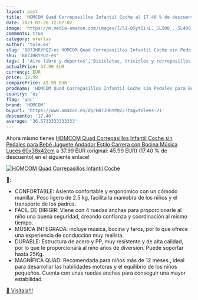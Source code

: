 ```yaml
---
layout: post
title: 'HOMCOM Quad Correpasillos Infantil Coche al 17.40 % de descuento'
date: 2021-07-26 12:07:02
image: 'https://m.media-amazon.com/images/I/51-8SytIi+L._SL500_._SL400_.jpg'
comments: true
category: ofertas
author: 'tole.es'
slug: 'B07JHRYPQZ-es HOMCOM Quad Correpasillos Infantil Coche sin Pedales para...'
sku: 'B07JHRYPQZ-es'
tags: [ 'Aire libre y deportes','Bicicletas, triciclos y correpasillos','Juguetes','Juguetes y juegos','bebé','homcom', ]
actualPrice: 37.99 EUR
currency: EUR
price: 37.99
comparePrice: 45.99 EUR
prodname: 'HOMCOM Quad Correpasillos Infantil Coche sin Pedales para Bebé Juguete Andador Estilo Carrera con Bocina Música Luces 60x38x42cm'
country: 'es'
flag: '🇪🇸'
brand: 'HOMCOM'
buyurl: 'https://www.amazon.es/dp/B07JHRYPQZ/?tag=tolees-21'
descuento: '17.40'
average: '36.5733333333333'
---
```


Ahora mismo tienes [HOMCOM Quad Correpasillos Infantil Coche sin Pedales para Bebé Juguete Andador Estilo Carrera con Bocina Música Luces 60x38x42cm](https://www.amazon.es/dp/B07JHRYPQZ/?tag=tolees-21) a 37.99 EUR (original: 45.99 EUR) (17.40 %  de descuento) en el siguiente enlace!

[![HOMCOM Quad Correpasillos Infantil Coche](https://m.media-amazon.com/images/I/51-8SytIi+L._SL500_._SL400_.jpg)](https://www.amazon.es/dp/B07JHRYPQZ/?tag=tolees-21)

🔎:

- CONFORTABLE: Asiento confortable y ergonómico con un cómodo manillar. Peso ligero de 2.5 kg, facilita la maniobra de los niños y el transporte de los padres.
- FÁCIL DE DIRIGIR: Viene con 4 ruedas anchas para proporcionarle al niño una buena seguridad, creando confianza y coordinación al mismo tiempo.
- MÚSICA INTEGRADA: incluye música, bocina y faros, por lo que ofrece una experiencia de conducción muy realista.
- DURABLE: Estructura de acero y PP, muy resistente y de alta calidad, por lo que le proporcionará al niño años de diversión. Puede soportar hasta 25Kg.
- MAGNÍFICA QUAD: Recomendada para niños más de 12 meses., ideal para desarrollar las habilidades motoras y el equilibrio de los niños pequeños. Cuenta con unas ruedas anchas para conseguir una mayor estabilidad.

[🛒 Visítala!!!](https://www.amazon.es/dp/B07JHRYPQZ/?tag=tolees-21)
